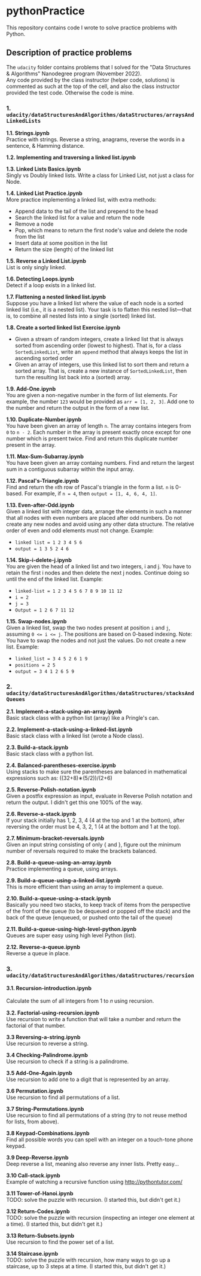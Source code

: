 # pythonPractice

This repository contains code I wrote to solve practice problems with Python.

## Description of practice problems

The `udacity` folder contains problems that I solved for the "Data Structures & Algorithms" Nanodegree program (November 2022).<br>
Any code provided by the class instructor (helper code, solutions) is commented as such at the top of the cell, and also the class instructor provided the test code.  Otherwise the code is mine.

### 1.  `udacity/dataStructuresAndAlgorithms/dataStructures/arraysAndLinkedLists`

**1.1. Strings.ipynb**<br>
Practice with strings. Reverse a string, anagrams, reverse the words in a sentence, & Hamming distance.

**1.2. Implementing and traversing a linked list.ipynb**

**1.3. Linked Lists Basics.ipynb**<br>
Singly vs Doubly linked lists. Write a class for Linked List, not just a class for Node. 

**1.4. Linked List Practice.ipynb**<br>
More practice implementing a linked list, with extra methods:<br>
- Append data to the tail of the list and prepend to the head
- Search the linked list for a value and return the node
- Remove a node
- Pop, which means to return the first node's value and delete the node from the list
- Insert data at some position in the list
- Return the size (length) of the linked list

**1.5. Reverse a Linked List.ipynb**<br>
List is only singly linked.

**1.6. Detecting Loops.ipynb**<br>
Detect if a loop exists in a linked list.

**1.7. Flattening a nested linked list.ipynb**<br>
Suppose you have a linked list where the value of each node is a sorted linked list (i.e., it is a nested list). Your task is to flatten this nested list—that is, to combine all nested lists into a single (sorted) linked list.

**1.8. Create a sorted linked list Exercise.ipynb**<br>
- Given a stream of random integers, create a linked list that is always sorted from ascending order (lowest to highest).  That is, for a class `SortedLinkedList`, write an `append` method that always keeps the list in ascending sorted order
- Given an array of integers, use this linked list to sort them and return a sorted array.  That is, create a new instance of `SortedLinkedList`, then turn the resulting list back into a (sorted) array.

**1.9. Add-One.ipynb**<br>
You are given a non-negative number in the form of list elements. For example, the number `123` would be provided as `arr = [1, 2, 3]`. Add one to the number and return the output in the form of a new list.

**1.10. Duplicate-Number.ipynb**<br>
You have been given an array of length `n`. The array contains integers from `0` to `n - 2`. Each number in the array is present exactly once except for one number which is present twice. Find and return this duplicate number present in the array.

**1.11. Max-Sum-Subarray.ipynb**<br>
You have been given an array containg numbers. Find and return the largest sum in a contiguous subarray within the input array.

**1.12. Pascal's-Triangle.ipynb**<br>
Find and return the `n`th row of Pascal's triangle in the form a list. `n` is 0-based.  For example, if `n = 4`, then `output = [1, 4, 6, 4, 1]`.

**1.13. Even-after-Odd.ipynb**<br>
Given a linked list with integer data, arrange the elements in such a manner that all nodes with even numbers are placed after odd numbers. Do not create any new nodes and avoid using any other data structure. The relative order of even and odd elements must not change.  Example:
- `linked list = 1 2 3 4 5 6`
- `output = 1 3 5 2 4 6`

**1.14. Skip-i-delete-j.ipynb**<br>
You are given the head of a linked list and two integers, i and j. You have to retain the first i nodes and then delete the next j nodes. Continue doing so until the end of the linked list.  Example:
- `linked-list = 1 2 3 4 5 6 7 8 9 10 11 12`
- `i = 2`
- `j = 3`
- `Output = 1 2 6 7 11 12`

**1.15. Swap-nodes.ipynb**<br>
Given a linked list, swap the two nodes present at position `i` and `j`, assuming `0 <= i <= j`. The positions are based on 0-based indexing.  Note: You have to swap the nodes and not just the values.  Do not create a new list.  Example:
- `linked_list = 3 4 5 2 6 1 9`
- `positions = 2 5`
- `output = 3 4 1 2 6 5 9`

### 2.  `udacity/dataStructuresAndAlgorithms/dataStructures/stacksAndQueues`

**2.1. Implement-a-stack-using-an-array.ipynb**<br>
Basic stack class with a python list (array) like a Pringle's can. 

**2.2. Implement-a-stack-using-a-linked-list.ipynb**<br>
Basic stack class with a linked list (wrote a Node class). 

**2.3. Build-a-stack.ipynb**<br>
Basic stack class with a python list.

**2.4. Balanced-parentheses-exercise.ipynb**<br>
Using stacks to make sure the parentheses are balanced in mathematical expressions such as:  ((32+8)∗(5/2))/(2+6)

**2.5. Reverse-Polish-notation.ipynb**<br>
Given a postfix expression as input, evaluate in Reverse Polish notation and return the output.  I didn't get this one 100% of the way.

**2.6. Reverse-a-stack.ipynb**<br>
If your stack initially has 1, 2, 3, 4 (4 at the top and 1 at the bottom), after reversing the order must be 4, 3, 2, 1 (4 at the bottom and 1 at the top).

**2.7. Minimum-bracket-reversals.ipynb**<br>
Given an input string consisting of only { and }, figure out the minimum number of reversals required to make the brackets balanced.

**2.8. Build-a-queue-using-an-array.ipynb**<br>
Practice implementing a queue, using arrays.

**2.9. Build-a-queue-using-a-linked-list.ipynb**<br>
This is more efficient than using an array to implement a queue.

**2.10. Build-a-queue-using-a-stack.ipynb**<br>
Basically you need two stacks, to keep track of items from the perspective of the front of the queue (to be dequeued or popped off the stack) and the back of the queue (enqueued, or pushed onto the tail of the queue)

**2.11. Build-a-queue-using-high-level-python.ipynb**<br>
Queues are super easy using high level Python (list).

**2.12. Reverse-a-queue.ipynb**<br>
Reverse a queue in place.

### 3.  `udacity/dataStructuresAndAlgorithms/dataStructures/recursion`

**3.1. Recursion-introduction.ipynb**<br>  
Calculate the sum of all integers from 1 to 𝑛 using recursion. 

**3.2. Factorial-using-recursion.ipynb**<br>
Use recursion to write a function that will take a number and return the factorial of that number.

**3.3 Reversing-a-string.ipynb**<br>
Use recursion to reverse a string.

**3.4 Checking-Palindrome.ipynb**<br>
Use recursion to check if a string is a palindrome.

**3.5 Add-One-Again.ipynb**<br>
Use recursion to add one to a digit that is represented by an array.

**3.6 Permutation.ipynb**<br>
Use recursion to find all permutations of a list.

**3.7 String-Permutations.ipynb**<br>
Use recursion to find all permutations of a string (try to not reuse method for lists, from above).

**3.8 Keypad-Combinations.ipynb**<br>
Find all possible words you can spell with an integer on a touch-tone phone keypad.

**3.9 Deep-Reverse.ipynb**<br>
Deep reverse a list, meaning also reverse any inner lists.  Pretty easy...

**3.10 Call-stack.ipynb**<br>
Example of watching a recursive function using http://pythontutor.com/

**3.11 Tower-of-Hanoi.ipynb**<br>
TODO:  solve the puzzle with recursion. (I started this, but didn't get it.)

**3.12 Return-Codes.ipynb**<br>
TODO:  solve the puzzle with recursion (inspecting an integer one element at a time). (I started this, but didn't get it.)

**3.13 Return-Subsets.ipynb**<br>
Use recursion to find the power set of a list.

**3.14 Staircase.ipynb**<br>
TODO:  solve the puzzle with recursion, how many ways to go up a staircase, up to 3 steps at a time. (I started this, but didn't get it.)

